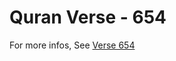 # Quran Verse - 654 

For more infos, See [Verse 654](https://www.quranbookk.com/quran/search?q=654)